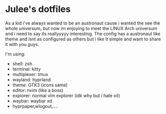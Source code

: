 # Julee's dotfiles
As a kid i've always wanted to be an austronaut cause i wanted the see the whole universum, but now im enjoying to meet the LINUX Arch universum and i need to say its reallyyyyy interesting.
The config has a austronaut like theme and isnt as configured as others but i like it simple and want to share it with you guys.

I'm using:
* shell: zsh
* terminal: kitty
* multiplexer: tmux
* wayland: hyprland
* theme: GTK3 (icons same)
* editor: nvim (like a boss)
* explorer: normal vim explorer (idk why but i hate oil)
* waybar: waybar xd
* hyprpaper,wlogout,....
 


